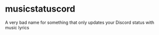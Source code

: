 # musicstatuscord
A very bad name for something that only updates your Discord status with music lyrics
